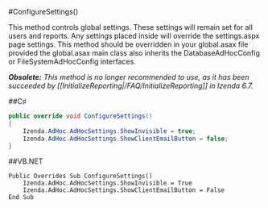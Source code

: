 #ConfigureSettings()

This method controls global settings. These settings will remain set for all users and reports. Any settings placed inside will override the settings.aspx page settings. This method should be overridden in your global.asax file provided the global.asax main class also inherits the DatabaseAdHocConfig or FileSystemAdHocConfig interfaces.

_**Obsolete:** This method is no longer recommended to use, as it has been succeeded by [[InitializeReporting|/FAQ/InitializeReporting]] in Izenda 6.7._

##C♯

```csharp
public override void ConfigureSettings()
{
    Izenda.AdHoc.AdHocSettings.ShowInvisible = true; 
    Izenda.AdHoc.AdHocSettings.ShowClientEmailButton = false;
}
```

##VB.NET

```visualbasic
Public Overrides Sub ConfigureSettings()
    Izenda.AdHoc.AdHocSettings.ShowInvisible = True
    Izenda.AdHoc.AdHocSettings.ShowClientEmailButton = False
End Sub